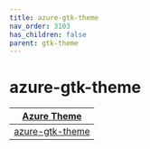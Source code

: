 ```yaml
---
title: azure-gtk-theme
nav_order: 3103
has_children: false
parent: gtk-theme
---
```



# azure-gtk-theme

| [Azure Theme](https://samwhelp.github.io/note-about-theme/read/desktop-theme/themes/azure-theme.html) |
| --- |
| [azure-gtk-theme](https://github.com/vinceliuice/Azure-theme) |
